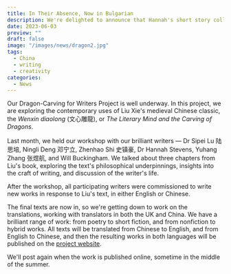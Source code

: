 ```yaml
---
title: In Their Absence, Now in Bulgarian
description: We're delighted to announce that Hannah's short story collection is now available in Bulgarian langauge.
date: 2023-06-03
preview: ""
draft: false
image: "/images/news/dragon2.jpg"
tags:
  - China
  - writing
  - creativity
categories:
  - News
---
```

Our Dragon-Carving for Writers Project is well underway. In this project, we are exploring the contemporary uses of Liu Xie's medieval Chinese classic, the _Wenxin diaolong_ (文心雕龍), or _The Literary Mind and the Carving of Dragons_. 

Last month, we held our workshop with our brilliant writers — Dr Sipei Lu 陆思培, Ningli Deng 邓宁立, Zhenhao Shi 史镇豪, Dr Hannah Stevens, Yuhang Zhang 张煜航, and Will Buckingham. We talked about three chapters from Liu's book, exploring the text's philosophical underpinnings, insights into the craft of writing, and discussion of the writer's life.

After the workshop, all participating writers were commissioned to write new works in response to Liu's text, in either English or Chinese.

The final texts are now in, so we're getting down to work on the translations, working with translators in both the UK and China. We have a brilliant range of work: from poetry to short fiction, and from nonfiction to hybrid works. All texts will be translated from Chinese to English, and from English to Chinese, and then the resulting works in both languages will be published on the [project website](https://wxdl.windandbones.com).

We'll post again when the work is published online, sometime in the middle of the summer.